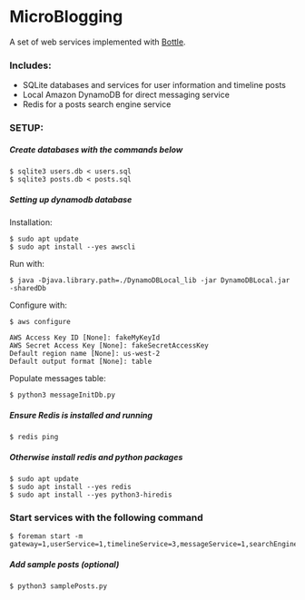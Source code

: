 # MicroBlogging

A set of web services implemented with [Bottle].

### Includes:
- SQLite databases and services for user information and timeline posts
- Local Amazon DynamoDB for direct messaging service
- Redis for a posts search engine service

### SETUP:
##### Create databases with the commands below
```
$ sqlite3 users.db < users.sql
$ sqlite3 posts.db < posts.sql
```
##### Setting up dynamodb database
Installation:
```
$ sudo apt update
$ sudo apt install --yes awscli
```
Run with:

`$ java -Djava.library.path=./DynamoDBLocal_lib -jar DynamoDBLocal.jar -sharedDb`

Configure with:

`$ aws configure`
```
AWS Access Key ID [None]: fakeMyKeyId
AWS Secret Access Key [None]: fakeSecretAccessKey
Default region name [None]: us-west-2
Default output format [None]: table
```

Populate messages table:

`$ python3 messageInitDb.py`

##### Ensure Redis is installed and running
`$ redis ping`
##### Otherwise install redis and python packages
```
$ sudo apt update
$ sudo apt install --yes redis
$ sudo apt install --yes python3-hiredis
```

### Start services with the following command
```
$ foreman start -m gateway=1,userService=1,timelineService=3,messageService=1,searchEngineService=1
```

##### Add sample posts (optional)
`$ python3 samplePosts.py`

[Bottle]: https://bottlepy.org/docs/0.12/
